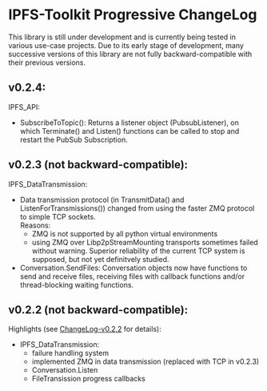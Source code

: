 # IPFS-Toolkit Progressive ChangeLog 
This library is still under development and is currently being tested in various use-case projects. Due to its early stage of development, many successive versions of this library are not fully backward-compatible with their previous versions.

## v0.2.4:
IPFS_API:
  - SubscribeToTopic(): Returns a listener object (PubsubListener), on which Terminate() and Listen() functions can be called to stop and restart the PubSub Subscription.

## v0.2.3 (not backward-compatible):
IPFS_DataTransmission:
  - Data transmission protocol (in TransmitData() and ListenForTransmissions()) changed from using the faster ZMQ protocol to simple TCP sockets.  
  Reasons:
    - ZMQ is not supported by all python virtual environments
    - using ZMQ over Libp2pStreamMounting transports sometimes failed without warning. Superior reliability of the current TCP system is supposed, but not yet definitvely studied.
  - Conversation.SendFiles: Conversation objects now have functions to send and receive files, receiving files with callback functions and/or thread-blocking waiting functions.

## v0.2.2 (not backward-compatible):
Highlights (see [ChangeLog-v0.2.2](./ChangeLog-v0.2.2.md) for details):
  - IPFS_DataTransmission:
    - failure handling system
    - implemented ZMQ in data transmission (replaced with TCP in v0.2.3)
    - Conversation.Listen
    - FileTransission progress callbacks